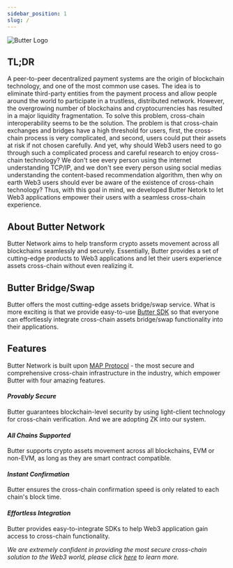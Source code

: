 ```yaml
---
sidebar_position: 1
slug: /
---
```

![Butter Logo](/img/logo.png "Bridge Logo")  
## TL;DR
A peer-to-peer decentralized payment systems are the origin of blockchain technology, and one of the most common use cases. The idea is to eliminate third-party entities from the payment process and allow people around the world to participate in a trustless, distributed network. However, the overgrowing number of blockchains and cryptocurrencies has resulted in a major liquidity fragmentation. To solve this problem, cross-chain interoperability seems to be the solution. The problem is that cross-chain exchanges and bridges have a high threshold for users, first, the cross-chain process is very complicated, and second, users could put their assets at risk if not chosen carefully. And yet, why should Web3 users need to go through such a complicated process and careful research to enjoy cross-chain technology? We don't see every person using the internet understanding TCP/IP, and we don't see every person using social medias understanding the content-based recommendation algorithm, then why on earth Web3 users should ever be aware of the existence of cross-chain technology? Thus, with this goal in mind, we developed Butter Netork to let Web3 applications empower their users with a seamless cross-chain experience.


## About Butter Network
Butter Network aims to help transform crypto assets movement across all blockchains seamlessly and securely. Essentially, Butter provides a set of cutting-edge products to Web3 applications and let their users experience assets cross-chain without even realizing it.

## Butter Bridge/Swap
Butter offers the most cutting-edge assets bridge/swap service. What is more exciting is that we provide easy-to-use [Butter SDK](/SDKs/quickstart.md) so that everyone can effortlessly integrate cross-chain assets bridge/swap functionality into their applications.

## Features
Butter Network is built upon [MAP Protocol](https://www.maplabs.io/) - the most secure and comprehensive cross-chain infrastructure in the industry, which empower Butter with four amazing features.

#### ___Provably Secure___
Butter guarantees blockchain-level security by using light-client technology for cross-chain verification. And we are adopting ZK into our system. 
#### ___All Chains Supported___
Butter supports crypto assets movement across all blockchains, EVM or non-EVM, as long as they are smart contract compatible.
#### ___Instant Confirmation___
Butter ensures the cross-chain confirmation speed is only related to each chain's block time.
#### ___Effortless Integration___
Butter provides easy-to-integrate SDKs to help Web3 application gain access to cross-chain functionality.

*We are extremely confident in providing the most secure cross-chain solution to the Web3 world, please click [here](/security) to learn more.*
